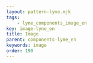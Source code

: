 ```yaml
---
layout: pattern-lyne.njk
tags: 
    - lyne_components_image_en
key: image-lyne_en
title: Image
parent: components-lyne_en
keywords: image
order: 190
---
```

